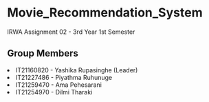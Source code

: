 # Movie_Recommendation_System
IRWA Assignment 02 - 3rd Year 1st Semester

<h2>Group Members</h2>
<li>IT21160820 - Yashika Rupasinghe (Leader)</li>
<li>IT21227486 - Piyathma Ruhunuge</li>
<li>IT21259470 - Ama Pehesarani</li>
<li>IT21254970 - Dilmi Tharaki</li>
